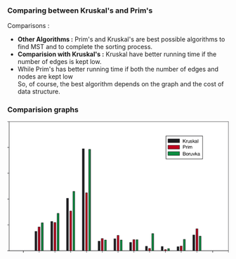### Comparing between Kruskal's and Prim's

Comparisons :

   - **Other Algorithms :** Prim's and Kruskal's are best possible algorithms to find MST and to complete the sorting process.
   - **Comparision with Kruskal's :** Kruskal have better running time if the number of edges is kept low.
   - While Prim's has better running time if both the number of edges and nodes are kept low<br>
    So, of course, the best algorithm depends on the graph and the cost of data structure.

### Comparision graphs
<img src="images/comparison-graph.png"/>
